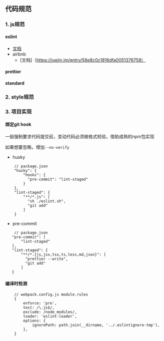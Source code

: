## 代码规范
### 1. js规范
#### eslint
- [文档](https://cn.eslint.org/)
- airbnb
    - [文档]（https://juejin.im/entry/56e8c0c1816dfa0051376758）

#### prettier

#### standard


### 2. style规范

### 3. 项目实现
#### 绑定git hook
一般强制要求代码提交前，变动代码必须做格式校验，借助成熟的npm包实现

如果想要忽略，增加`--no-verify`

- husky
```
    // package.json
    "husky": {
        "hooks": {
          "pre-commit": "lint-staged"
        }
    },
    "lint-staged": {
        "**/*.js": [
          "sh ./eslint.sh",
          "git add"
        ]
    }
```
- pre-commit
```
    // package.json
   "pre-commit": [
       "lint-staged"
   ],
   "lint-staged": {
       "**/*.{js,jsx,tsx,ts,less,md,json}": [
         "prettier --write",
         "git add"
       ]
   }
```

#### 编译时检测
```
    // webpack.config.js module.rules
    {
        enforce: 'pre',
        test: /\.js$/,
        exclude: /node_modules/,
        loader: 'eslint-loader',
        options: {
            ignorePath: path.join(__dirname, '../.eslintignore-tmp'),
        },
    }
```


